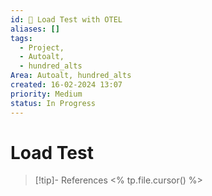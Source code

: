 ```yaml
---
id: 🎯 Load Test with OTEL
aliases: []
tags:
  - Project,
  - Autoalt,
  - hundred_alts
Area: Autoalt, hundred_alts
created: 16-02-2024 13:07
priority: Medium
status: In Progress
---
```


# Load Test
> [!tip]- References
> <% tp.file.cursor() %>

